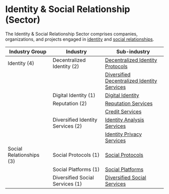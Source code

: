 # Identity & Social Relationship (Sector)

The Identity & Social Relationship Sector comprises companies, organizations, and projects engaged in [identity](identity-and-social-relationship-sector/identity-industry-group.md) and [social relationships](identity-and-social-relationship-sector/social-relationships-industry-group.md).

| Industry Group           | Industry                          | Sub-industry                                                                                                                                                               |
| ------------------------ | --------------------------------- | -------------------------------------------------------------------------------------------------------------------------------------------------------------------------- |
| Identity (4)             | Decentralized Identity (2)        | [Decentralized Identity Protocols](identity-and-social-relationship-sector/identity-industry-group.md#decentralized-identity-sub-industry)                                 |
|                          |                                   | [Diversified Decentralized Identity Services](identity-and-social-relationship-sector/identity-industry-group.md#diversified-decentralized-identity-services-sub-industry) |
|                          | Digital Identity (1)              | [Digital Identity](identity-and-social-relationship-sector/identity-industry-group.md#digital-identity-sub-industry)                                                       |
|                          | Reputation (2)                    | [Reputation Services](identity-and-social-relationship-sector/identity-industry-group.md#reputation-services-sub-industry)                                                 |
|                          |                                   | [Credit Services](identity-and-social-relationship-sector/identity-industry-group.md#credit-services-sub-industry)                                                         |
|                          | Diversified Identity Services (2) | [Identity Analysis Services](identity-and-social-relationship-sector/identity-industry-group.md#identity-analysis-services-sub-industry)                                   |
|                          |                                   | [Identity Privacy Services](identity-and-social-relationship-sector/identity-industry-group.md#identity-privacy-services-sub-industry)                                     |
| Social Relationships (3) | Social Protocols (1)              | [Social Protocols](identity-and-social-relationship-sector/social-relationships-industry-group.md#social-protocols-sub-industry)                                           |
|                          | Social Platforms (1)              | [Social Platforms](identity-and-social-relationship-sector/social-relationships-industry-group.md#social-platforms-sub-industry)                                           |
|                          | Diversified Social Services (1)   | [Diversified Social Services](identity-and-social-relationship-sector/social-relationships-industry-group.md#diversified-social-services-sub-industry)                     |
